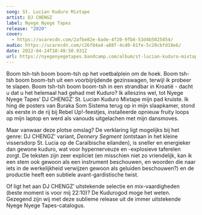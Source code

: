```yaml
---
song: St. Lucian Kuduro Mixtape
artist: DJ CHENGZ
label: Nyege Nyege Tapes
release: "2020"
cover:
  - https://ucarecdn.com/2afbe82e-6ade-4f20-9fb6-53d4b5025854/
audio: https://ucarecdn.com/c26f84a4-a88f-4cd0-81fe-5c20cbfd18e6/
date: 2022-04-24T10:49:50.931Z
url: https://nyegenyegetapes.bandcamp.com/album/st-lucian-kuduro-mixtape
---
```

Boom tsh-tsh boom boom-tsh op het voetbalplein om de hoek. Boom tsh-tsh boom boom-tsh uit een voorbijrijdende gezinswagen, terwijl ik probeer te slapen. Boom tsh-tsh boom boom-tsh in een strandbar in Kroatië - dacht u dat u het helemaal had gehad met Kuduro? Ik alleszins wel, tot Nyege Nyege Tapes’ DJ CHENGZ’ St. Lucian Kuduro Mixtape mijn pad kruiste. Ik hing de posters van Buraka Som Sistema terug op in mijn slaapkamer, stond als eerste in de rij bij Rebel Up!-feestjes, installeerde opnieuw fruity loops op mijn laptop en werd als vanouds uitgelachen met mijn dansmoves.

Maar vanwaar deze plotse omslag? De verklaring ligt mogelijks bij het genre: DJ CHENGZ’ variant, *Dennery Segment* (ontstaan in het kleine vissersdorp St. Lucia op de Caraïbische eilanden), is sneller en energieker dan gewone kuduro, wat voor hypernerveuze en -explosieve taferelen zorgt. De teksten zijn zeer expliciet (en misschien niet zo vriendelijk, kan ik een stem ook gewoon als een instrument beschouwen, en woorden die naar iets in de werkelijkheid verwijzen gewoon als geluiden beschouwen?) en de productie heeft een subtiele avant-gardistische twist.

Of ligt het aan DJ CHENGZ’ uitstekende selectie en mix-vaardigheden (beste moment is voor mij 22:10)? De Kudurogod moge het weten. Gezegend zijn wij met deze sublieme release uit de immer uitstekende Nyege Nyege Tapes-catalogus.